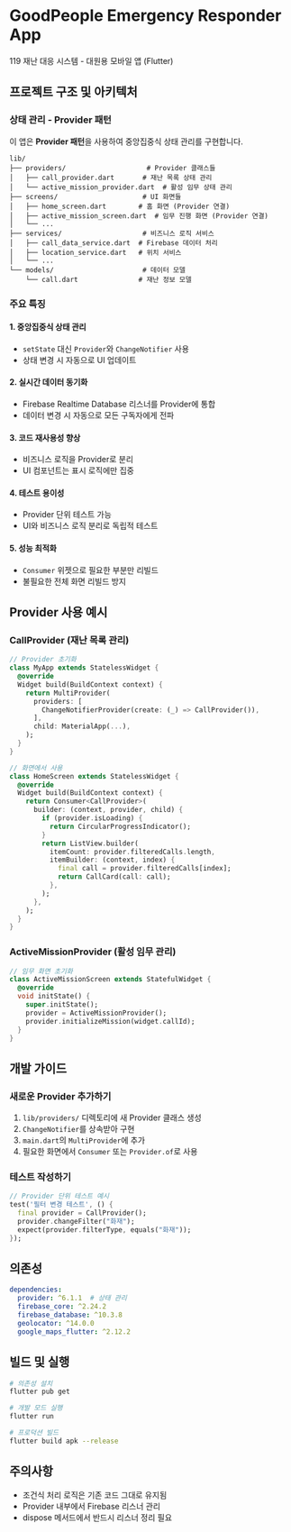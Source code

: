 # GoodPeople Emergency Responder App

119 재난 대응 시스템 - 대원용 모바일 앱 (Flutter)

## 프로젝트 구조 및 아키텍처

### 상태 관리 - Provider 패턴

이 앱은 **Provider 패턴**을 사용하여 중앙집중식 상태 관리를 구현합니다.

```
lib/
├── providers/                    # Provider 클래스들
│   ├── call_provider.dart       # 재난 목록 상태 관리
│   └── active_mission_provider.dart  # 활성 임무 상태 관리
├── screens/                     # UI 화면들
│   ├── home_screen.dart        # 홈 화면 (Provider 연결)
│   ├── active_mission_screen.dart  # 임무 진행 화면 (Provider 연결)
│   └── ...
├── services/                    # 비즈니스 로직 서비스
│   ├── call_data_service.dart  # Firebase 데이터 처리
│   ├── location_service.dart   # 위치 서비스
│   └── ...
└── models/                      # 데이터 모델
    └── call.dart               # 재난 정보 모델
```

### 주요 특징

#### 1. **중앙집중식 상태 관리**
- `setState` 대신 `Provider`와 `ChangeNotifier` 사용
- 상태 변경 시 자동으로 UI 업데이트

#### 2. **실시간 데이터 동기화**
- Firebase Realtime Database 리스너를 Provider에 통합
- 데이터 변경 시 자동으로 모든 구독자에게 전파

#### 3. **코드 재사용성 향상**
- 비즈니스 로직을 Provider로 분리
- UI 컴포넌트는 표시 로직에만 집중

#### 4. **테스트 용이성**
- Provider 단위 테스트 가능
- UI와 비즈니스 로직 분리로 독립적 테스트

#### 5. **성능 최적화**
- `Consumer` 위젯으로 필요한 부분만 리빌드
- 불필요한 전체 화면 리빌드 방지

## Provider 사용 예시

### CallProvider (재난 목록 관리)

```dart
// Provider 초기화
class MyApp extends StatelessWidget {
  @override
  Widget build(BuildContext context) {
    return MultiProvider(
      providers: [
        ChangeNotifierProvider(create: (_) => CallProvider()),
      ],
      child: MaterialApp(...),
    );
  }
}

// 화면에서 사용
class HomeScreen extends StatelessWidget {
  @override
  Widget build(BuildContext context) {
    return Consumer<CallProvider>(
      builder: (context, provider, child) {
        if (provider.isLoading) {
          return CircularProgressIndicator();
        }
        return ListView.builder(
          itemCount: provider.filteredCalls.length,
          itemBuilder: (context, index) {
            final call = provider.filteredCalls[index];
            return CallCard(call: call);
          },
        );
      },
    );
  }
}
```

### ActiveMissionProvider (활성 임무 관리)

```dart
// 임무 화면 초기화
class ActiveMissionScreen extends StatefulWidget {
  @override
  void initState() {
    super.initState();
    provider = ActiveMissionProvider();
    provider.initializeMission(widget.callId);
  }
}
```

## 개발 가이드

### 새로운 Provider 추가하기

1. `lib/providers/` 디렉토리에 새 Provider 클래스 생성
2. `ChangeNotifier`를 상속받아 구현
3. `main.dart`의 `MultiProvider`에 추가
4. 필요한 화면에서 `Consumer` 또는 `Provider.of`로 사용

### 테스트 작성하기

```dart
// Provider 단위 테스트 예시
test('필터 변경 테스트', () {
  final provider = CallProvider();
  provider.changeFilter("화재");
  expect(provider.filterType, equals("화재"));
});
```

## 의존성

```yaml
dependencies:
  provider: ^6.1.1  # 상태 관리
  firebase_core: ^2.24.2
  firebase_database: ^10.3.8
  geolocator: ^14.0.0
  google_maps_flutter: ^2.12.2
```

## 빌드 및 실행

```bash
# 의존성 설치
flutter pub get

# 개발 모드 실행
flutter run

# 프로덕션 빌드
flutter build apk --release
```

## 주의사항

- 조건식 처리 로직은 기존 코드 그대로 유지됨
- Provider 내부에서 Firebase 리스너 관리
- dispose 메서드에서 반드시 리스너 정리 필요
